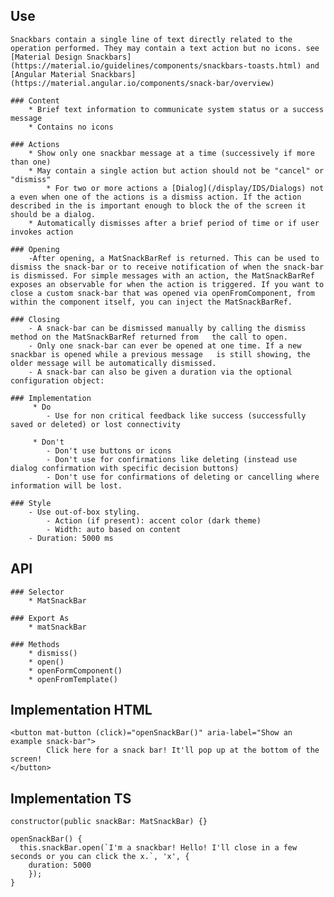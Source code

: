 ## Use
    Snackbars contain a single line of text directly related to the operation performed. They may contain a text action but no icons. see [Material Design Snackbars](https://material.io/guidelines/components/snackbars-toasts.html) and [Angular Material Snackbars](https://material.angular.io/components/snack-bar/overview)

    ### Content 
        * Brief text information to communicate system status or a success message
        * Contains no icons

    ### Actions
        * Show only one snackbar message at a time (successively if more than one)
        * May contain a single action but action should not be "cancel" or "dismiss"
            * For two or more actions a [Dialog](/display/IDS/Dialogs) not a even when one of the actions is a dismiss action. If the action described in the is important enough to block the of the screen it should be a dialog.   
        * Automatically dismisses after a brief period of time or if user invokes action

    ### Opening
        -After opening, a MatSnackBarRef is returned. This can be used to dismiss the snack-bar or to receive notification of when the snack-bar is dismissed. For simple messages with an action, the MatSnackBarRef exposes an observable for when the action is triggered. If you want to close a custom snack-bar that was opened via openFromComponent, from within the component itself, you can inject the MatSnackBarRef.

    ### Closing
        - A snack-bar can be dismissed manually by calling the dismiss method on the MatSnackBarRef returned from   the call to open.
        - Only one snack-bar can ever be opened at one time. If a new snackbar is opened while a previous message   is still showing, the older message will be automatically dismissed.
        - A snack-bar can also be given a duration via the optional configuration object:

    ### Implementation
         * Do
            - Use for non critical feedback like success (successfully saved or deleted) or lost connectivity

         * Don't 
            - Don't use buttons or icons
            - Don't use for confirmations like deleting (instead use dialog confirmation with specific decision buttons)
            - Don't use for confirmations of deleting or cancelling where information will be lost.

    ### Style
        - Use out-of-box styling.
            - Action (if present): accent color (dark theme)
            - Width: auto based on content
        - Duration: 5000 ms


## API
    ### Selector 
        * MatSnackBar

    ### Export As
        * matSnackBar

    ### Methods
        * dismiss()
        * open()
        * openFormComponent()
        * openFromTemplate()

  
## Implementation HTML
    <button mat-button (click)="openSnackBar()" aria-label="Show an example snack-bar">
            Click here for a snack bar! It'll pop up at the bottom of the screen!
    </button>


## Implementation TS
    constructor(public snackBar: MatSnackBar) {}

    openSnackBar() {
      this.snackBar.open(`I'm a snackbar! Hello! I'll close in a few seconds or you can click the x.`, 'x', {
        duration: 5000
        });
    }